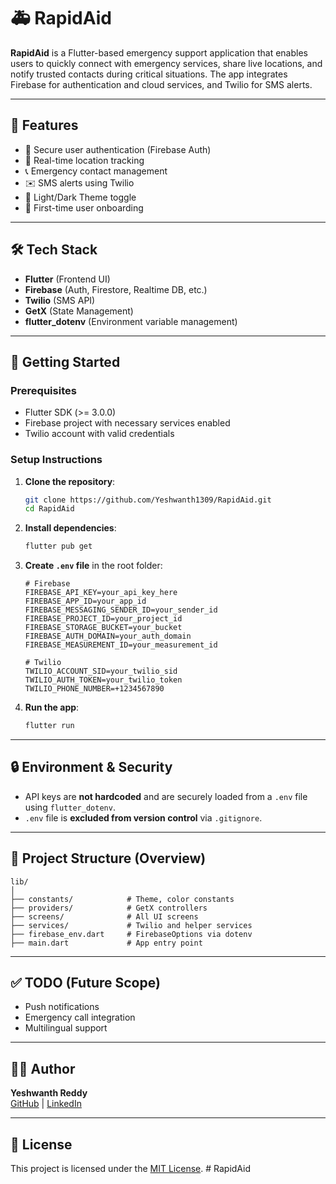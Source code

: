 
# 🚑 RapidAid

**RapidAid** is a Flutter-based emergency support application that enables users to quickly connect with emergency services, share live locations, and notify trusted contacts during critical situations. The app integrates Firebase for authentication and cloud services, and Twilio for SMS alerts.

---

## 📱 Features

- 🔐 Secure user authentication (Firebase Auth)
- 📍 Real-time location tracking
- 📞 Emergency contact management
- ✉️ SMS alerts using Twilio
- 🌙 Light/Dark Theme toggle
- 🎯 First-time user onboarding

---

## 🛠️ Tech Stack

- **Flutter** (Frontend UI)
- **Firebase** (Auth, Firestore, Realtime DB, etc.)
- **Twilio** (SMS API)
- **GetX** (State Management)
- **flutter_dotenv** (Environment variable management)

---

## 🚀 Getting Started

### Prerequisites

- Flutter SDK (>= 3.0.0)
- Firebase project with necessary services enabled
- Twilio account with valid credentials

### Setup Instructions

1. **Clone the repository**:

   ```bash
   git clone https://github.com/Yeshwanth1309/RapidAid.git
   cd RapidAid
   ```

2. **Install dependencies**:

   ```bash
   flutter pub get
   ```

3. **Create `.env` file** in the root folder:

   ```
   # Firebase
   FIREBASE_API_KEY=your_api_key_here
   FIREBASE_APP_ID=your_app_id
   FIREBASE_MESSAGING_SENDER_ID=your_sender_id
   FIREBASE_PROJECT_ID=your_project_id
   FIREBASE_STORAGE_BUCKET=your_bucket
   FIREBASE_AUTH_DOMAIN=your_auth_domain
   FIREBASE_MEASUREMENT_ID=your_measurement_id

   # Twilio
   TWILIO_ACCOUNT_SID=your_twilio_sid
   TWILIO_AUTH_TOKEN=your_twilio_token
   TWILIO_PHONE_NUMBER=+1234567890
   ```

4. **Run the app**:

   ```bash
   flutter run
   ```

---

## 🔒 Environment & Security

- API keys are **not hardcoded** and are securely loaded from a `.env` file using `flutter_dotenv`.
- `.env` file is **excluded from version control** via `.gitignore`.

---

## 📂 Project Structure (Overview)

```
lib/
│
├── constants/            # Theme, color constants
├── providers/            # GetX controllers
├── screens/              # All UI screens
├── services/             # Twilio and helper services
├── firebase_env.dart     # FirebaseOptions via dotenv
├── main.dart             # App entry point
```

---

## ✅ TODO (Future Scope)

- Push notifications
- Emergency call integration
- Multilingual support

---

## 👨‍💻 Author

**Yeshwanth Reddy**  
[GitHub](https://github.com/Yeshwanth1309) | [LinkedIn](https://www.linkedin.com/in/gootyyeshwanthreddy)

---

## 📄 License

This project is licensed under the [MIT License](LICENSE).
#   R a p i d A i d 
 
 
